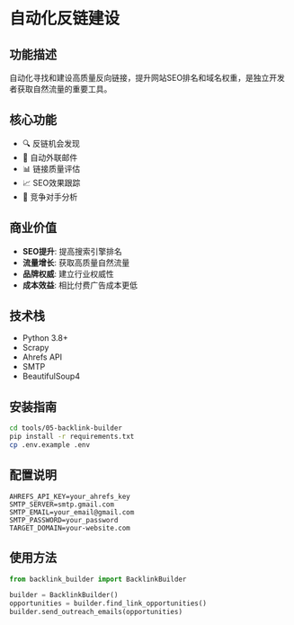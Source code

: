 # 自动化反链建设

## 功能描述
自动化寻找和建设高质量反向链接，提升网站SEO排名和域名权重，是独立开发者获取自然流量的重要工具。

## 核心功能
- 🔍 反链机会发现
- 📧 自动外联邮件
- 📊 链接质量评估
- 📈 SEO效果跟踪
- 🎯 竞争对手分析

## 商业价值
- **SEO提升**: 提高搜索引擎排名
- **流量增长**: 获取高质量自然流量
- **品牌权威**: 建立行业权威性
- **成本效益**: 相比付费广告成本更低

## 技术栈
- Python 3.8+
- Scrapy
- Ahrefs API
- SMTP
- BeautifulSoup4

## 安装指南
```bash
cd tools/05-backlink-builder
pip install -r requirements.txt
cp .env.example .env
```

## 配置说明
```env
AHREFS_API_KEY=your_ahrefs_key
SMTP_SERVER=smtp.gmail.com
SMTP_EMAIL=your_email@gmail.com
SMTP_PASSWORD=your_password
TARGET_DOMAIN=your-website.com
```

## 使用方法
```python
from backlink_builder import BacklinkBuilder

builder = BacklinkBuilder()
opportunities = builder.find_link_opportunities()
builder.send_outreach_emails(opportunities)
``` 
